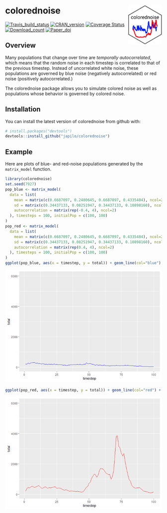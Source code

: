 
<!-- README.md is generated from README.Rmd. Please edit that file -->

# colorednoise <img src='man/figures/hex.png' align="right" height="125" />

[![Travis\_build\_status](https://travis-ci.org/japilo/colorednoise.svg?branch=master)](https://travis-ci.org/japilo/colorednoise)
[![CRAN\_version](https://www.r-pkg.org/badges/version/colorednoise)](https://cran.r-project.org/package=colorednoise)
[![Coverage
Status](https://img.shields.io/codecov/c/github/japilo/colorednoise/master.svg)](https://codecov.io/github/japilo/colorednoise?branch=master)
[![Download\_count](https://cranlogs.r-pkg.org/badges/grand-total/colorednoise)](https://CRAN.R-project.org/package=colorednoise)
[![Paper\_doi](https://img.shields.io/badge/doi-10.1111/oik.06438-orange.svg)](https://doi.org/10.1111/oik.06438)

## Overview

Many populations that change over time are *temporally autocorrelated*,
which means that the random noise in each timestep is correlated to that
of the previous timestep. Instead of uncorrelated white noise, these
populations are governed by blue noise (negatively autocorrelated) or
red noise (positively autocorrelated.)

The colorednoise package allows you to simulate colored noise as well as
populations whose behavior is governed by colored noise.

## Installation

You can install the latest version of colorednoise from github with:

``` r
# install.packages("devtools")
devtools::install_github("japilo/colorednoise")
```

## Example

Here are plots of blue- and red-noise populations generated by the
`matrix_model` function.

``` r
library(colorednoise)
set.seed(7927)
pop_blue <- matrix_model(
  data = list(
    mean = matrix(c(0.6687097, 0.2480645, 0.6687097, 0.4335484), ncol=2),
    sd = matrix(c(0.34437133, 0.08251947, 0.34437133, 0.10898160), ncol=2),
    autocorrelation = matrix(rep(-0.4, 4), ncol=2)
  ), timesteps = 100, initialPop = c(100, 100)
)
pop_red <- matrix_model(
  data = list(
    mean = matrix(c(0.6687097, 0.2480645, 0.6687097, 0.4335484), ncol=2),
    sd = matrix(c(0.34437133, 0.08251947, 0.34437133, 0.10898160), ncol=2),
    autocorrelation = matrix(rep(0.4, 4), ncol=2)
  ), timesteps = 100, initialPop = c(100, 100)
)
ggplot(pop_blue, aes(x = timestep, y = total)) + geom_line(col="blue") + ylim(0, 6000)
```

![](man/figures/README-example-1.png)<!-- -->

``` r
ggplot(pop_red, aes(x = timestep, y = total)) + geom_line(col="red") + ylim(0, 6000)
```

![](man/figures/README-example-2.png)<!-- -->
